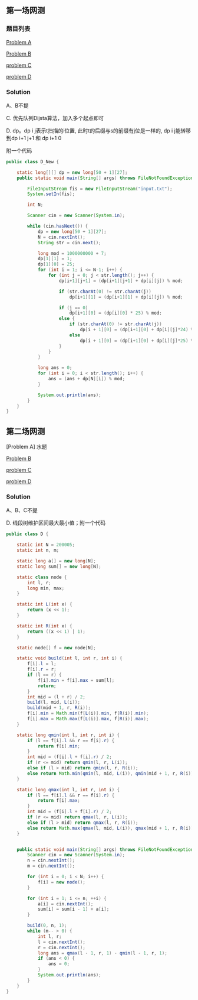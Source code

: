
## 第一场网测

### 题目列表

[Problem A](https://github.com/Beyyes/IndeedTokyoWebTest2018/blob/master/A.png)

[Problem B](https://github.com/Beyyes/IndeedTokyoWebTest2018/blob/master/B.png)

[problem C](https://github.com/Beyyes/IndeedTokyoWebTest2018/blob/master/C.png)

[problem D](https://github.com/Beyyes/IndeedTokyoWebTest2018/blob/master/D.png)


### Solution

A、B不提

C. 优先队列Dijsta算法，加入多个起点即可

D. dp。dp i j表示t扫描的i位置, 此时t的后缀与s的前缀有j位是一样的, dp i j能转移到dp i+1 j+1 和 dp i+1 0

附一个代码
```java
public class D_New {

    static long[][] dp = new long[50 + 1][27];
    public static void main(String[] args) throws FileNotFoundException {

        FileInputStream fis = new FileInputStream("input.txt");
        System.setIn(fis);

        int N;

        Scanner cin = new Scanner(System.in);

        while (cin.hasNext()) {
            dp = new long[50 + 1][27];
            N = cin.nextInt();
            String str = cin.next();

            long mod = 1000000000 + 7;
            dp[1][1] = 1;
            dp[1][0] = 25;
            for (int i = 1; i <= N-1; i++) {
                for (int j = 0; j < str.length(); j++) {
                    dp[i+1][j+1] = (dp[i+1][j+1] + dp[i][j]) % mod;

                    if (str.charAt(0) != str.charAt(j))
                        dp[i+1][1] = (dp[i+1][1] + dp[i][j]) % mod;

                    if (j == 0)
                        dp[i+1][0] = (dp[i][0] * 25) % mod;
                    else {
                        if (str.charAt(0) != str.charAt(j))
                            dp[i + 1][0] = (dp[i+1][0] + dp[i][j]*24) % mod;
                        else
                            dp[i + 1][0] = (dp[i+1][0] + dp[i][j]*25) % mod;
                    }
                }
            }

            long ans = 0;
            for (int i = 0; i < str.length(); i++) {
                ans = (ans + dp[N][i]) % mod;
            }

            System.out.println(ans);
        }
    }
}
```

## 第二场网测

[Problem A] 水题

[Problem B](https://github.com/Beyyes/IndeedTokyoWebTest2018/blob/master/B.pdf)

[problem C](https://github.com/Beyyes/IndeedTokyoWebTest2018/blob/master/C.pdf)

[problem D](https://github.com/Beyyes/IndeedTokyoWebTest2018/blob/master/D.pdf)

### Solution

A、B、C不提

D. 线段树维护区间最大最小值；附一个代码

```java
public class D {

    static int N = 200005;
    static int n, m;

    static long a[] = new long[N];
    static long sum[] = new long[N];

    static class node {
        int l, r;
        long min, max;
    }

    static int L(int x) {
        return (x << 1);
    }

    static int R(int x) {
        return ((x << 1) | 1);
    }

    static node[] f = new node[N];

    static void build(int l, int r, int i) {
        f[i].l = l;
        f[i].r = r;
        if (l == r) {
            f[i].min = f[i].max = sum[l];
            return;
        }
        int mid = (l + r) / 2;
        build(l, mid, L(i));
        build(mid + 1, r, R(i));
        f[i].min = Math.min(f[L(i)].min, f[R(i)].min);
        f[i].max = Math.max(f[L(i)].max, f[R(i)].max);
    }

    static long qmin(int l, int r, int i) {
        if (l == f[i].l && r == f[i].r) {
            return f[i].min;
        }
        int mid = (f[i].l + f[i].r) / 2;
        if (r <= mid) return qmin(l, r, L(i));
        else if (l > mid) return qmin(l, r, R(i));
        else return Math.min(qmin(l, mid, L(i)), qmin(mid + 1, r, R(i)));
    }

    static long qmax(int l, int r, int i) {
        if (l == f[i].l && r == f[i].r) {
            return f[i].max;
        }
        int mid = (f[i].l + f[i].r) / 2;
        if (r <= mid) return qmax(l, r, L(i));
        else if (l > mid) return qmax(l, r, R(i));
        else return Math.max(qmax(l, mid, L(i)), qmax(mid + 1, r, R(i)));
    }


    public static void main(String[] args) throws FileNotFoundException {
        Scanner cin = new Scanner(System.in);
        n = cin.nextInt();
        m = cin.nextInt();

        for (int i = 0; i < N; i++) {
            f[i] = new node();
        }

        for (int i = 1; i <= n; ++i) {
            a[i] = cin.nextInt();
            sum[i] = sum[i - 1] + a[i];
        }

        build(0, n, 1);
        while (m-- > 0) {
            int l, r;
            l = cin.nextInt();
            r = cin.nextInt();
            long ans = qmax(l - 1, r, 1) - qmin(l - 1, r, 1);
            if (ans < 0) {
                ans = 0;
            }
            System.out.println(ans);
        }
    }
}
```
